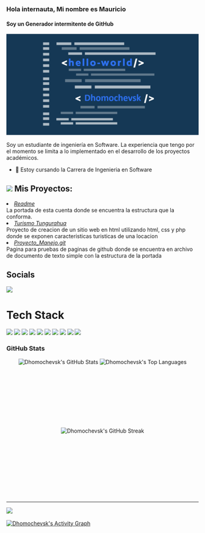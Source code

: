 ### Hola internauta, Mi nombre es Mauricio
#### Soy un Generador intermitente de GitHub
<img src="https://github.com/Dhomochevsk/Dhomochevsk/blob/main/portada.png?raw=true" width="800px"
padding= "20px">

Soy un estudiante de ingeniería en Software. La experiencia que tengo por el momento se limita a lo implementado en el desarrollo de los proyectos académicos.
- 🌱 Estoy cursando la Carrera de Ingenieria en Software



<h2>
   <img src="https://cdn-icons-png.flaticon.com/512/81/81714.png" width="20px"
margin-top="15px"
margin-right="10px"
margin-left= "10px"
margin-left= "10px">
   Mis Proyectos:</h2>
<li>
   <em><a href="https://github.com/Dhomochevsk/Dhomochevsk.git">Readme</a></em>
</li>
La portada de esta cuenta donde se encuentra la estructura que la conforma.
<li>
   <em><a href="https://github.com/Dhomochevsk/Proyecto_Manejo.git">Turismo Tungurahua</a></em>
</li>
Proyecto de creacion de un sitio web en html utilizando html, css y php donde se exponen caracteristicas turisticas de una locacion
<li>
   <em><a href="https://github.com/Dhomochevsk/Dhomochevsk.github.io.git">Proyecto_Manejo.git</a></em>
</li>
Pagina para pruebas de paginas de github donde se encuentra en archivo de documento de texto simple con la estructura de la portada
<br>



## Socials
<a href="https://linkedin.com/in/mauricio-villafuerte-6a3009371" target="_blank">
  <img src="https://img.shields.io/badge/LinkedIn-%230077B5.svg?logo=linkedin&logoColor=white&style=for-the-badge" height="40" />
</a>


# Tech Stack
<p align="left">
  <img src="https://img.shields.io/badge/php-%23777BB4.svg?style=for-the-badge&logo=php&logoColor=white" height="40" />
  <img src="https://img.shields.io/badge/css3-%231572B6.svg?style=for-the-badge&logo=css3&logoColor=white" height="40" />
  <img src="https://img.shields.io/badge/java-%23ED8B00.svg?style=for-the-badge&logo=java&logoColor=white" height="40" />
  <img src="https://img.shields.io/badge/javascript-%23323330.svg?style=for-the-badge&logo=javascript&logoColor=%23F7DF1E" height="40" />
  <img src="https://img.shields.io/badge/html5-%23E34F26.svg?style=for-the-badge&logo=html5&logoColor=white" height="40" />
  <img src="https://img.shields.io/badge/python-3670A0?style=for-the-badge&logo=python&logoColor=ffdd54" height="40" />
  <img src="https://img.shields.io/badge/angular-%23DD0031.svg?style=for-the-badge&logo=angular&logoColor=white" height="40" />
  <img src="https://img.shields.io/badge/mysql-%2300f.svg?style=for-the-badge&logo=mysql&logoColor=white" height="40" />
  <img src="https://img.shields.io/badge/Krita-203759?style=for-the-badge&logo=krita&logoColor=EEF37B" height="40" />
  <img src="https://img.shields.io/badge/Canva-%2300C4CC.svg?style=for-the-badge&logo=Canva&logoColor=white" height="40" />
</p>


<h3>GitHub Stats</h3>

<div align="center">
  <!-- Estadísticas generales -->
  <img alt="Dhomochevsk's GitHub Stats" src="https://github-readme-stats.vercel.app/api/?username=Dhomochevsk&show_icons=true&include_all_commits=true&count_private=true&theme=default&hide_border=true" height="180px" style="display: inline-block; vertical-align: top;" />

  <!-- Lenguajes más usados -->
  <img alt="Dhomochevsk's Top Languages" src="https://github-readme-stats.vercel.app/api/top-langs/?username=Dhomochevsk&layout=compact&langs_count=8&theme=default&hide_border=true&hide=Jupyter%20Notebook,Roff" height="180px" />

</div>

<div align="center">
  <!-- GitHub Streaks -->
  <img alt="Dhomochevsk's GitHub Streak" src="https://github-readme-streak-stats.herokuapp.com/?user=Dhomochevsk&theme=default&hide_border=true" height="180px" style="display: inline-block; vertical-align: top;" />
</div>



---
[![](https://visitcount.itsvg.in/api?id=Dhomochevsk&icon=0&color=0)](https://visitcount.itsvg.in)



<!-- GitHub Activity Graph (Estilo claro armonizado) -->
<a href="https://github.com/ashutosh00710/github-readme-activity-graph">
  <img alt="Dhomochevsk's Activity Graph" src="https://github-readme-activity-graph.vercel.app/graph/?username=Dhomochevsk&bg_color=FFFFFF&color=4B5563&line=60A5FA&point=3B82F6&hide_border=true" />
</a>



